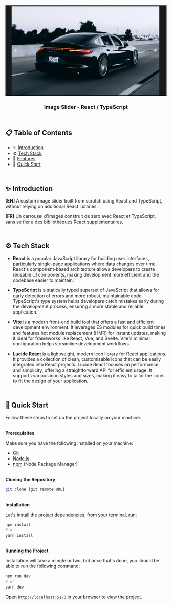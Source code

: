 <div align="center">
    <a href="https://img-slider-react.netlify.app/" target="_blank">
      <img src="public/design/preview.webp" alt="Project Banner">
    </a>
  <h3 align="center">Image Slider - React / TypeScript</h3>
</div>

##  <br /> 📋 <a name="table">Table of Contents</a>

- ✨ [Introduction](#introduction)
- ⚙️ [Tech Stack](#tech-stack)
- 📝 [Features](#features)
- 🚀 [Quick Start](#quick-start)

##  <br /> <a name="introduction">✨ Introduction</a>

**[EN]** A custom image slider built from scratch using React and TypeScript, without relying on additional React libraries.

**[FR]** Un carrousel d'images construit de zéro avec React et TypeScript, sans se fier à des bibliothèques React supplémentaires.

##  <br /> <a name="tech-stack">⚙️ Tech Stack</a>

- **React** is a popular JavaScript library for building user interfaces, particularly single-page applications where data changes over time. React's component-based architecture allows developers to create reusable UI components, making development more efficient and the codebase easier to maintain. 

- **TypeScript** is a statically typed superset of JavaScript that allows for early detection of errors and more robust, maintainable code. TypeScript's type system helps developers catch mistakes early during the development process, ensuring a more stable and reliable application.

- **Vite** is a modern front-end build tool that offers a fast and efficient development environment. It leverages ES modules for quick build times and features hot module replacement (HMR) for instant updates, making it ideal for frameworks like React, Vue, and Svelte. Vite's minimal configuration helps streamline development workflows.

- **Lucide React** is a lightweight, modern icon library for React applications. It provides a collection of clean, customizable icons that can be easily integrated into React projects. Lucide React focuses on performance and simplicity, offering a straightforward API for efficient usage. It supports various icon styles and sizes, making it easy to tailor the icons to fit the design of your application.

## <br /> <a name="quick-start">🚀 Quick Start</a>

Follow these steps to set up the project locally on your machine.

<br/>**Prerequisites**

Make sure you have the following installed on your machine:

- [Git](https://git-scm.com/)
- [Node.js](https://nodejs.org/en)
- [npm](https://www.npmjs.com/) (Node Package Manager)

<br/>**Cloning the Repository**

```bash
git clone {git remote URL}
```

<br/>**Installation**

Let's install the project dependencies, from your terminal, run:

```bash
npm install
# or
yarn install
```


<br/>**Running the Project**

Installation will take a minute or two, but once that's done, you should be able to run the following command:

```bash
npm run dev
# or
yarn dev
```

Open [`http://localhost:5173`](http://localhost:5173) in your browser to view the project.